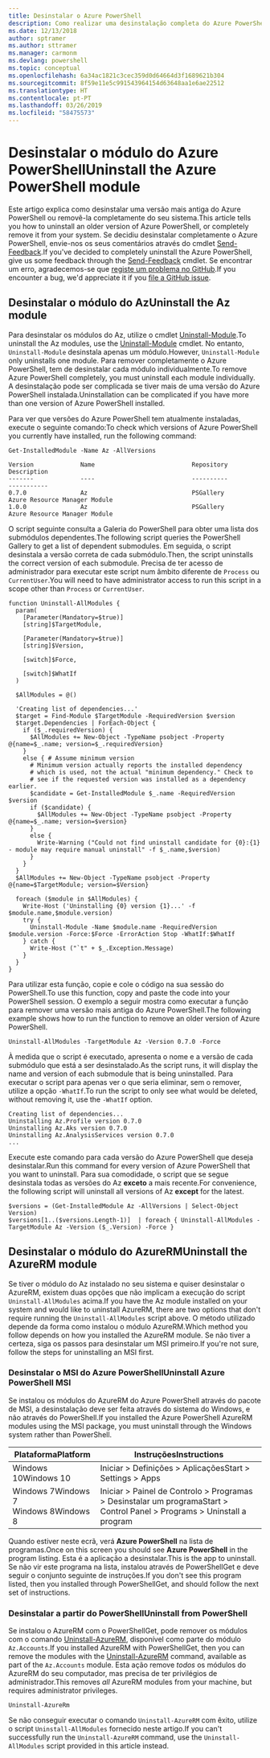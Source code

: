 ```yaml
---
title: Desinstalar o Azure PowerShell
description: Como realizar uma desinstalação completa do Azure PowerShell
ms.date: 12/13/2018
author: sptramer
ms.author: sttramer
ms.manager: carmonm
ms.devlang: powershell
ms.topic: conceptual
ms.openlocfilehash: 6a34ac1821c3cec359d0d64664d3f1689621b304
ms.sourcegitcommit: 8f59e11e5c991543964154d63648aa1e6ae22512
ms.translationtype: HT
ms.contentlocale: pt-PT
ms.lasthandoff: 03/26/2019
ms.locfileid: "58475573"
---
```

# <a name="uninstall-the-azure-powershell-module"></a><span data-ttu-id="2609f-103">Desinstalar o módulo do Azure PowerShell</span><span class="sxs-lookup"><span data-stu-id="2609f-103">Uninstall the Azure PowerShell module</span></span>

<span data-ttu-id="2609f-104">Este artigo explica como desinstalar uma versão mais antiga do Azure PowerShell ou removê-la completamente do seu sistema.</span><span class="sxs-lookup"><span data-stu-id="2609f-104">This article tells you how to uninstall an older version of Azure PowerShell, or completely remove it from your system.</span></span> <span data-ttu-id="2609f-105">Se decidiu desinstalar completamente o Azure PowerShell, envie-nos os seus comentários através do cmdlet [Send-Feedback](/powershell/module/az.accounts/send-feedback).</span><span class="sxs-lookup"><span data-stu-id="2609f-105">If you've decided to completely uninstall the Azure PowerShell, give us some feedback through the [Send-Feedback](/powershell/module/az.accounts/send-feedback) cmdlet.</span></span>
<span data-ttu-id="2609f-106">Se encontrar um erro, agradecemos-se que [registe um problema no GitHub](https://github.com/azure/azure-powershell/issues).</span><span class="sxs-lookup"><span data-stu-id="2609f-106">If you encounter a bug, we'd appreciate it if you [file a GitHub issue](https://github.com/azure/azure-powershell/issues).</span></span>

## <a name="uninstall-the-az-module"></a><span data-ttu-id="2609f-107">Desinstalar o módulo do Az</span><span class="sxs-lookup"><span data-stu-id="2609f-107">Uninstall the Az module</span></span>

<span data-ttu-id="2609f-108">Para desinstalar os módulos do Az, utilize o cmdlet [Uninstall-Module](/powershell/module/powershellget/uninstall-module).</span><span class="sxs-lookup"><span data-stu-id="2609f-108">To uninstall the Az modules, use the [Uninstall-Module](/powershell/module/powershellget/uninstall-module) cmdlet.</span></span> <span data-ttu-id="2609f-109">No entanto, `Uninstall-Module` desinstala apenas um módulo.</span><span class="sxs-lookup"><span data-stu-id="2609f-109">However, `Uninstall-Module` only uninstalls one module.</span></span> <span data-ttu-id="2609f-110">Para remover completamente o Azure PowerShell, tem de desinstalar cada módulo individualmente.</span><span class="sxs-lookup"><span data-stu-id="2609f-110">To remove Azure PowerShell completely, you must uninstall each module individually.</span></span> <span data-ttu-id="2609f-111">A desinstalação pode ser complicada se tiver mais de uma versão do Azure PowerShell instalada.</span><span class="sxs-lookup"><span data-stu-id="2609f-111">Uninstallation can be complicated if you have more than one version of Azure PowerShell installed.</span></span>

<span data-ttu-id="2609f-112">Para ver que versões do Azure PowerShell tem atualmente instaladas, execute o seguinte comando:</span><span class="sxs-lookup"><span data-stu-id="2609f-112">To check which versions of Azure PowerShell you currently have installed, run the following command:</span></span>

```powershell-interactive
Get-InstalledModule -Name Az -AllVersions
```

```output
Version             Name                           Repository           Description
-------             ----                           ----------           -----------
0.7.0               Az                             PSGallery            Azure Resource Manager Module
1.0.0               Az                             PSGallery            Azure Resource Manager Module
```

<span data-ttu-id="2609f-113">O script seguinte consulta a Galeria do PowerShell para obter uma lista dos submódulos dependentes.</span><span class="sxs-lookup"><span data-stu-id="2609f-113">The following script queries the PowerShell Gallery to get a list of dependent submodules.</span></span> <span data-ttu-id="2609f-114">Em seguida, o script desinstala a versão correta de cada submódulo.</span><span class="sxs-lookup"><span data-stu-id="2609f-114">Then, the script uninstalls the correct version of each submodule.</span></span> <span data-ttu-id="2609f-115">Precisa de ter acesso de administrador para executar este script num âmbito diferente de `Process` ou `CurrentUser`.</span><span class="sxs-lookup"><span data-stu-id="2609f-115">You will need to have administrator access to run this script in a scope other than `Process` or `CurrentUser`.</span></span>

```powershell-interactive
function Uninstall-AllModules {
  param(
    [Parameter(Mandatory=$true)]
    [string]$TargetModule,

    [Parameter(Mandatory=$true)]
    [string]$Version,

    [switch]$Force,

    [switch]$WhatIf
  )
  
  $AllModules = @()
  
  'Creating list of dependencies...'
  $target = Find-Module $TargetModule -RequiredVersion $version
  $target.Dependencies | ForEach-Object {
    if ($_.requiredVersion) {
      $AllModules += New-Object -TypeName psobject -Property @{name=$_.name; version=$_.requiredVersion}
    }
    else { # Assume minimum version
      # Minimum version actually reports the installed dependency
      # which is used, not the actual "minimum dependency." Check to
      # see if the requested version was installed as a dependency earlier.
      $candidate = Get-InstalledModule $_.name -RequiredVersion $version
      if ($candidate) {
        $AllModules += New-Object -TypeName psobject -Property @{name=$_.name; version=$version}
      }
      else {
        Write-Warning ("Could not find uninstall candidate for {0}:{1} - module may require manual uninstall" -f $_.name,$version)
      }
    }
  }
  $AllModules += New-Object -TypeName psobject -Property @{name=$TargetModule; version=$Version}

  foreach ($module in $AllModules) {
    Write-Host ('Uninstalling {0} version {1}...' -f $module.name,$module.version)
    try {
      Uninstall-Module -Name $module.name -RequiredVersion $module.version -Force:$Force -ErrorAction Stop -WhatIf:$WhatIf
    } catch {
      Write-Host ("`t" + $_.Exception.Message)
    }
  }
}
```

<span data-ttu-id="2609f-116">Para utilizar esta função, copie e cole o código na sua sessão do PowerShell.</span><span class="sxs-lookup"><span data-stu-id="2609f-116">To use this function, copy and paste the code into your PowerShell session.</span></span> <span data-ttu-id="2609f-117">O exemplo a seguir mostra como executar a função para remover uma versão mais antiga do Azure PowerShell.</span><span class="sxs-lookup"><span data-stu-id="2609f-117">The following example shows how to run the function to remove an older version of Azure PowerShell.</span></span>

```powershell-interactive
Uninstall-AllModules -TargetModule Az -Version 0.7.0 -Force
```

<span data-ttu-id="2609f-118">À medida que o script é executado, apresenta o nome e a versão de cada submódulo que está a ser desinstalado.</span><span class="sxs-lookup"><span data-stu-id="2609f-118">As the script runs, it will display the name and version of each submodule that is being uninstalled.</span></span> <span data-ttu-id="2609f-119">Para executar o script para apenas ver o que seria eliminar, sem o remover, utilize a opção `-WhatIf`.</span><span class="sxs-lookup"><span data-stu-id="2609f-119">To run the script to only see what would be deleted, without removing it, use the `-WhatIf` option.</span></span>

```output
Creating list of dependencies...
Uninstalling Az.Profile version 0.7.0
Uninstalling Az.Aks version 0.7.0
Uninstalling Az.AnalysisServices version 0.7.0
...
```

<span data-ttu-id="2609f-120">Execute este comando para cada versão do Azure PowerShell que deseja desinstalar.</span><span class="sxs-lookup"><span data-stu-id="2609f-120">Run this command for every version of Azure PowerShell that you want to uninstall.</span></span> <span data-ttu-id="2609f-121">Para sua comodidade, o script que se segue desinstala todas as versões do Az __exceto__ a mais recente.</span><span class="sxs-lookup"><span data-stu-id="2609f-121">For convenience, the following script will uninstall all versions of Az __except__ for the latest.</span></span>

```powershell-interactive
$versions = (Get-InstalledModule Az -AllVersions | Select-Object Version)
$versions[1..($versions.Length-1)]  | foreach { Uninstall-AllModules -TargetModule Az -Version ($_.Version) -Force }
```

## <a name="uninstall-the-azurerm-module"></a><span data-ttu-id="2609f-122">Desinstalar o módulo do AzureRM</span><span class="sxs-lookup"><span data-stu-id="2609f-122">Uninstall the AzureRM module</span></span>

<span data-ttu-id="2609f-123">Se tiver o módulo do Az instalado no seu sistema e quiser desinstalar o AzureRM, existem duas opções que não implicam a execução do script `Uninstall-AllModules` acima.</span><span class="sxs-lookup"><span data-stu-id="2609f-123">If you have the Az module installed on your system and would like to uninstall AzureRM, there are two options that don't require running the `Uninstall-AllModules` script above.</span></span> <span data-ttu-id="2609f-124">O método utilizado depende da forma como instalou o módulo AzureRM.</span><span class="sxs-lookup"><span data-stu-id="2609f-124">Which method you follow depends on how you installed the AzureRM module.</span></span>
<span data-ttu-id="2609f-125">Se não tiver a certeza, siga os passos para desinstalar um MSI primeiro.</span><span class="sxs-lookup"><span data-stu-id="2609f-125">If you're not sure, follow the steps for uninstalling an MSI first.</span></span>

### <a name="uninstall-azure-powershell-msi"></a><span data-ttu-id="2609f-126">Desinstalar o MSI do Azure PowerShell</span><span class="sxs-lookup"><span data-stu-id="2609f-126">Uninstall Azure PowerShell MSI</span></span>

<span data-ttu-id="2609f-127">Se instalou os módulos do AzureRM do Azure PowerShell através do pacote de MSI, a desinstalação deve ser feita através do sistema do Windows, e não através do PowerShell.</span><span class="sxs-lookup"><span data-stu-id="2609f-127">If you installed the Azure PowerShell AzureRM modules using the MSI package, you must uninstall through the Windows system rather than PowerShell.</span></span>

| <span data-ttu-id="2609f-128">Plataforma</span><span class="sxs-lookup"><span data-stu-id="2609f-128">Platform</span></span> | <span data-ttu-id="2609f-129">Instruções</span><span class="sxs-lookup"><span data-stu-id="2609f-129">Instructions</span></span> |
|----------|--------------|
| <span data-ttu-id="2609f-130">Windows 10</span><span class="sxs-lookup"><span data-stu-id="2609f-130">Windows 10</span></span> | <span data-ttu-id="2609f-131">Iniciar > Definições > Aplicações</span><span class="sxs-lookup"><span data-stu-id="2609f-131">Start > Settings > Apps</span></span> |
| <span data-ttu-id="2609f-132">Windows 7</span><span class="sxs-lookup"><span data-stu-id="2609f-132">Windows 7</span></span> </br><span data-ttu-id="2609f-133">Windows 8</span><span class="sxs-lookup"><span data-stu-id="2609f-133">Windows 8</span></span> | <span data-ttu-id="2609f-134">Iniciar > Painel de Controlo > Programas > Desinstalar um programa</span><span class="sxs-lookup"><span data-stu-id="2609f-134">Start > Control Panel > Programs > Uninstall a program</span></span> |

<span data-ttu-id="2609f-135">Quando estiver neste ecrã, verá __Azure PowerShell__ na lista de programas.</span><span class="sxs-lookup"><span data-stu-id="2609f-135">Once on this screen you should see __Azure PowerShell__ in the program listing.</span></span> <span data-ttu-id="2609f-136">Esta é a aplicação a desinstalar.</span><span class="sxs-lookup"><span data-stu-id="2609f-136">This is the app to uninstall.</span></span> <span data-ttu-id="2609f-137">Se não vir este programa na lista, instalou através de PowerShellGet e deve seguir o conjunto seguinte de instruções.</span><span class="sxs-lookup"><span data-stu-id="2609f-137">If you don't see this program listed, then you installed through PowerShellGet, and should follow the next set of instructions.</span></span>

### <a name="uninstall-from-powershell"></a><span data-ttu-id="2609f-138">Desinstalar a partir do PowerShell</span><span class="sxs-lookup"><span data-stu-id="2609f-138">Uninstall from PowerShell</span></span>

<span data-ttu-id="2609f-139">Se instalou o AzureRM com o PowerShellGet, pode remover os módulos com o comando [Uninstall-AzureRM](/powershell/module/az.accounts/uninstall-azurerm), disponível como parte do módulo `Az.Accounts`.</span><span class="sxs-lookup"><span data-stu-id="2609f-139">If you installed AzureRM with PowerShellGet, then you can remove the modules with the [Uninstall-AzureRM](/powershell/module/az.accounts/uninstall-azurerm) command, available as part of the `Az.Accounts` module.</span></span> <span data-ttu-id="2609f-140">Esta ação remove _todos_ os módulos do AzureRM do seu computador, mas precisa de ter privilégios de administrador.</span><span class="sxs-lookup"><span data-stu-id="2609f-140">This removes _all_ AzureRM modules from your machine, but requires administrator privileges.</span></span>

```powershell-interactive
Uninstall-AzureRm
```

<span data-ttu-id="2609f-141">Se não conseguir executar o comando `Uninstall-AzureRM` com êxito, utilize o script `Uninstall-AllModules` fornecido neste artigo.</span><span class="sxs-lookup"><span data-stu-id="2609f-141">If you can't successfully run the `Uninstall-AzureRM` command, use the `Uninstall-AllModules` script provided in this article instead.</span></span>